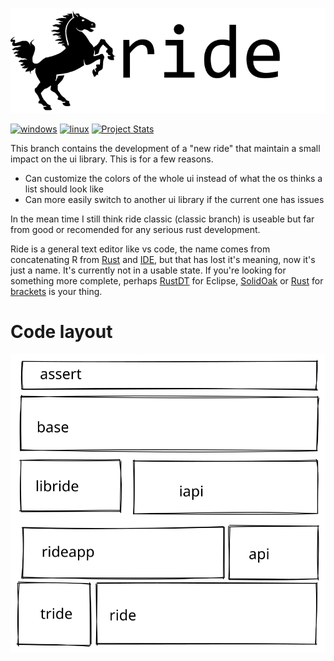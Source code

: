 ![screenshot](data/logo/256text.png)

[![windows](https://github.com/madeso/ride/workflows/windows/badge.svg?branch=master)](https://github.com/madeso/ride/actions/workflows/windows.yml)
[![linux](https://github.com/madeso/ride/workflows/linux/badge.svg?branch=master)](https://github.com/madeso/ride/actions/workflows/linux.yml)
[![Project Stats](https://www.openhub.net/p/ride/widgets/project_thin_badge?format=gif&ref=Thin+badge)](https://www.openhub.net/p/ride)

This branch contains the development of a "new ride" that maintain a small impact on the ui library. This is for a few reasons.

* Can customize the colors of the whole ui instead of what the os thinks a list should look like
* Can more easily switch to another ui library if the current one has issues

In the mean time I still think ride classic (classic branch) is useable but far from good or recomended for any serious rust development.


Ride is a general text editor like vs code, the name comes from concatenating R from [Rust](http://www.rust-lang.org/) and [IDE](https://en.wikipedia.org/wiki/Integrated_development_environment), but that has lost it's meaning, now it's just a name. It's currently not in a usable state.
If you're looking for something more complete, perhaps [RustDT](http://rustdt.github.io/) for Eclipse, [SolidOak](https://github.com/oakes/SolidOak) or [Rust](https://github.com/rrandom/Brackets-Rust-IDE/) for [brackets](http://brackets.io/) is your thing.

# Code layout
![code layout of ride](data/ride.excalidraw.svg)

